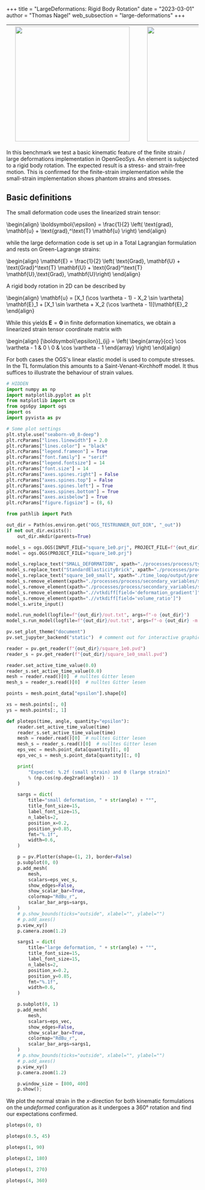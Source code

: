 +++
title = "LargeDeformations: Rigid Body Rotation"
date = "2023-03-01"
author = "Thomas Nagel"
web_subsection = "large-deformations"
+++


|<div style="width:330px"><img src="https://www.ufz.de/static/custom/weblayout/DefaultInternetLayout/img/logos/ufz_transparent_de_blue.png" width="300"/></div>|<div style="width:330px"><img src="https://discourse.opengeosys.org/uploads/default/original/1X/a288c27cc8f73e6830ad98b8729637a260ce3490.png" width="300"/></div>|<div style="width:330px"><img src="https://upload.wikimedia.org/wikipedia/commons/e/e8/TUBAF_Logo.svg" width="300"/></div>|
|---|---|--:|

In this benchmark we test a basic kinematic feature of the finite strain / large
deformations implementation in OpenGeoSys.
An element is subjected to a rigid body rotation. The expected result is a
stress- and strain-free motion.
This is confirmed for the finite-strain implementation while the small-strain
implementation shows phantom strains and stresses.

## Basic definitions

The small deformation code uses the linearized strain tensor:

\begin{align}
    \boldsymbol{\epsilon} = \frac{1}{2} \left( \text{grad}\, \mathbf{u} + \text{grad}\,^\text{T} \mathbf{u} \right)
\end{align}

while the large deformation code is set up in a Total Lagrangian formulation and
rests on Green-Lagrange strains:

\begin{align}
    \mathbf{E} = \frac{1}{2} \left( \text{Grad}\, \mathbf{U} + \text{Grad}^\text{T} \mathbf{U} + \text{Grad}^\text{T} \mathbf{U}\,\text{Grad}\, \mathbf{U}\right)
\end{align}

A rigid body rotation in 2D can be described by

\begin{align}
    \mathbf{u} = [X_1 (\cos \vartheta - 1) - X_2 \sin \vartheta] \mathbf{E}_1 + [X_1 \sin \vartheta + X_2 (\cos \vartheta - 1)]\mathbf{E}_2
\end{align}

While this yields $\mathbf{E} = \mathbf{0}$ in finite deformation kinematics, we
obtain a linearized strain tensor coordinate matrix with

\begin{align}
    [\boldsymbol{\epsilon}]_{ij} = \left(
            \begin{array}{cc}
                \cos \vartheta - 1 & 0
                \\
                0 & \cos \vartheta - 1
            \end{array}
        \right)
\end{align}

For both cases the OGS's linear elastic model is used to compute stresses. In
the TL formulation this amounts to a Saint-Venant-Kirchhoff model.
It thus suffices to illustrate the behaviour of strain values.

```python jupyter={"source_hidden": true}
# HIDDEN
import numpy as np
import matplotlib.pyplot as plt
from matplotlib import cm
from ogs6py import ogs
import os
import pyvista as pv

# Some plot settings
plt.style.use("seaborn-v0_8-deep")
plt.rcParams["lines.linewidth"] = 2.0
plt.rcParams["lines.color"] = "black"
plt.rcParams["legend.frameon"] = True
plt.rcParams["font.family"] = "serif"
plt.rcParams["legend.fontsize"] = 14
plt.rcParams["font.size"] = 14
plt.rcParams["axes.spines.right"] = False
plt.rcParams["axes.spines.top"] = False
plt.rcParams["axes.spines.left"] = True
plt.rcParams["axes.spines.bottom"] = True
plt.rcParams["axes.axisbelow"] = True
plt.rcParams["figure.figsize"] = (8, 6)
```

```python jupyter={"source_hidden": true}
from pathlib import Path

out_dir = Path(os.environ.get("OGS_TESTRUNNER_OUT_DIR", "_out"))
if not out_dir.exists():
    out_dir.mkdir(parents=True)
```

```python jupyter={"source_hidden": true}
model_s = ogs.OGS(INPUT_FILE="square_1e0.prj", PROJECT_FILE=f"{out_dir}/square_1e0_small.prj")
model = ogs.OGS(PROJECT_FILE="square_1e0.prj")
```

```python jupyter={"source_hidden": true}
model_s.replace_text("SMALL_DEFORMATION", xpath="./processes/process/type")
model_s.replace_text("StandardElasticityBrick", xpath="./processes/process/constitutive_relation/behaviour")
model_s.replace_text("square_1e0_small", xpath="./time_loop/output/prefix")
model_s.remove_element(xpath="./processes/process/secondary_variables/secondary_variable[@internal_name='deformation_gradient']")
model_s.remove_element(xpath="./processes/process/secondary_variables/secondary_variable[@internal_name='volume_ratio']")
model_s.remove_element(xpath=".//vtkdiff[field='deformation_gradient']")
model_s.remove_element(xpath=".//vtkdiff[field='volume_ratio']")
model_s.write_input()
```

```python jupyter={"source_hidden": true}
model.run_model(logfile=f"{out_dir}/out.txt", args=f"-o {out_dir}")
model_s.run_model(logfile=f"{out_dir}/out.txt", args=f"-o {out_dir} -m .")
```

```python jupyter={"source_hidden": true}
pv.set_plot_theme("document")
pv.set_jupyter_backend("static")  # comment out for interactive graphics
```

```python jupyter={"source_hidden": true}
reader = pv.get_reader(f"{out_dir}/square_1e0.pvd")
reader_s = pv.get_reader(f"{out_dir}/square_1e0_small.pvd")
```

```python jupyter={"source_hidden": true}
reader.set_active_time_value(0.0)
reader_s.set_active_time_value(0.0)
mesh = reader.read()[0]  # nulltes Gitter lesen
mesh_s = reader_s.read()[0]  # nulltes Gitter lesen
```

```python
points = mesh.point_data["epsilon"].shape[0]
```

```python jupyter={"source_hidden": true}
xs = mesh.points[:, 0]
ys = mesh.points[:, 1]
```

```python jupyter={"source_hidden": true}
def ploteps(time, angle, quantity="epsilon"):
    reader.set_active_time_value(time)
    reader_s.set_active_time_value(time)
    mesh = reader.read()[0]  # nulltes Gitter lesen
    mesh_s = reader_s.read()[0]  # nulltes Gitter lesen
    eps_vec = mesh.point_data[quantity][:, 0]
    eps_vec_s = mesh_s.point_data[quantity][:, 0]

    print(
        "Expected: %.2f (small strain) and 0 (large strain)"
        % (np.cos(np.deg2rad(angle)) - 1)
    )

    sargs = dict(
        title="small deformation, " + str(angle) + "°",
        title_font_size=15,
        label_font_size=15,
        n_labels=2,
        position_x=0.2,
        position_y=0.85,
        fmt="%.1f",
        width=0.6,
    )

    p = pv.Plotter(shape=(1, 2), border=False)
    p.subplot(0, 0)
    p.add_mesh(
        mesh,
        scalars=eps_vec_s,
        show_edges=False,
        show_scalar_bar=True,
        colormap="RdBu_r",
        scalar_bar_args=sargs,
    )
    # p.show_bounds(ticks="outside", xlabel="", ylabel="")
    # p.add_axes()
    p.view_xy()
    p.camera.zoom(1.2)

    sargs1 = dict(
        title="large deformation, " + str(angle) + "°",
        title_font_size=15,
        label_font_size=15,
        n_labels=2,
        position_x=0.2,
        position_y=0.85,
        fmt="%.1f",
        width=0.6,
    )

    p.subplot(0, 1)
    p.add_mesh(
        mesh,
        scalars=eps_vec,
        show_edges=False,
        show_scalar_bar=True,
        colormap="RdBu_r",
        scalar_bar_args=sargs1,
    )
    # p.show_bounds(ticks="outside", xlabel="", ylabel="")
    # p.add_axes()
    p.view_xy()
    p.camera.zoom(1.2)

    p.window_size = [800, 400]
    p.show();
```

We plot the normal strain in the $x$-direction for both kinematic formulations
on the *undeformed* configuration as it undergoes a 360° rotation and find our
expectations confirmed.

```python
ploteps(0, 0)
```

```python
ploteps(0.5, 45)
```

```python
ploteps(1, 90)
```

```python
ploteps(2, 180)
```

```python
ploteps(3, 270)
```

```python
ploteps(4, 360)
```
